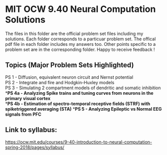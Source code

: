 # MIT OCW 9.40 Neural Computation Solutions

The files in this folder are the official problem set files including my solutions. Each folder corresponds to a particuar problem set. The offical pdf file in each folder includes my answers too. Other points specific to a problem set are in the corresponding folder. Happy to receive feedback !

## Topics (Major Problem Sets Highlighted)
PS 1 - Diffusion, equivalent neuron circuit and Nernst potential \
PS 2 - Integrate and fire and Hodgkin-Huxley models \
PS 3 - Simulating 2 compartment models of dendritic and somatic inhibition \
***PS 4a - Analyzing Spike trains and tuning curves from neurons in the primary visual cortex** \
***PS 4b - Estimation of spectro-temporal receptive fields (STRF) with spiketriggered averaging (STA)**
***PS 5 - Analyzing Epileptic vs Normal EEG signals from PFC**

## Link to syllabus:

https://ocw.mit.edu/courses/9-40-introduction-to-neural-computation-spring-2018/pages/syllabus/
